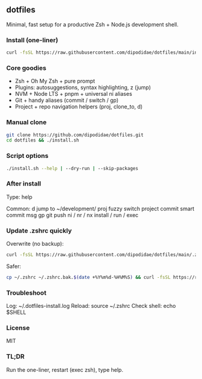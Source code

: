 ## dotfiles

Minimal, fast setup for a productive Zsh + Node.js development shell.

### Install (one-liner)
```bash
curl -fsSL https://raw.githubusercontent.com/dipodidae/dotfiles/main/install.sh | bash
```

### Core goodies
- Zsh + Oh My Zsh + pure prompt
- Plugins: autosuggestions, syntax highlighting, z (jump)
- NVM + Node LTS + pnpm + universal ni aliases
- Git + handy aliases (commit / switch / gp)
- Project + repo navigation helpers (proj, clone_to, d)

### Manual clone
```bash
git clone https://github.com/dipodidae/dotfiles.git
cd dotfiles && ./install.sh
```

### Script options
```bash
./install.sh --help | --dry-run | --skip-packages
```

### After install
Type: help

Common:
  d <name>      jump to ~/development/<name>
  proj          fuzzy switch project
  commit        smart commit msg
  gp            git push
  ni / nr / nx  install / run / exec

### Update .zshrc quickly
Overwrite (no backup):
```bash
curl -fsSL https://raw.githubusercontent.com/dipodidae/dotfiles/main/.zshrc > ~/.zshrc && source ~/.zshrc
```
Safer:
```bash
cp ~/.zshrc ~/.zshrc.bak.$(date +%Y%m%d-%H%M%S) && curl -fsSL https://raw.githubusercontent.com/dipodidae/dotfiles/main/.zshrc > ~/.zshrc && source ~/.zshrc
```

### Troubleshoot
Log: ~/.dotfiles-install.log
Reload: source ~/.zshrc
Check shell: echo $SHELL

### License
MIT

### TL;DR
Run the one-liner, restart (exec zsh), type help.
